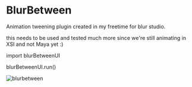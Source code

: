 # BlurBetween

Animation tweening plugin created in my freetime for blur studio.

this needs to be used and tested much more since we're still animating in XSI and not Maya yet :)

import blurBetweenUI

blurBetweenUI.run()

![blurbetween](https://cloud.githubusercontent.com/assets/12991367/17079153/59da5afe-50bc-11e6-9707-f7f84cf87537.png)
